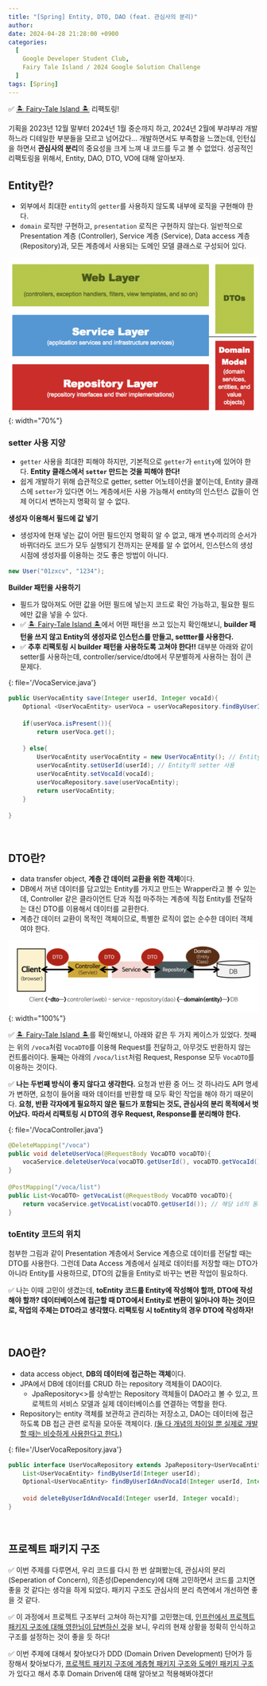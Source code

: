 ```yaml
---
title: "[Spring] Entity, DTO, DAO (feat. 관심사의 분리)"
author:
date: 2024-04-28 21:28:00 +0900
categories:
  [
    Google Developer Student Club,
    Fairy Tale Island / 2024 Google Solution Challenge
  ]
tags: [Spring]
---
```


✅ [🏝️ Fairy-Tale Island 🏝️](https://github.com/GDSC-CAU/FTIsland-BE) 리팩토링!

기획을 2023년 12월 말부터 2024년 1월 중순까지 하고, 2024년 2월에 부랴부랴 개발하느라 디테일한 부분들을 모르고 넘어갔다... 개발하면서도 부족함을 느꼈는데, 인턴십을 하면서 **관심사의 분리**의 중요성을 크게 느껴 내 코드를 두고 볼 수 없었다. 성공적인 리팩토링을 위해서, Entity, DAO, DTO, VO에 대해 알아보자.

## **Entity란?**

- 외부에서 최대한 `entity`의 `getter`를 사용하지 않도록 내부에 로직을 구현해야 한다.
- `domain` 로직만 구현하고, `presentation` 로직은 구현하지 않는다. 일반적으로 Presentation 계층 (Controller), Service 계층 (Service), Data access 계층 (Repository)과, 모든 계층에서 사용되는 도메인 모델 클래스로 구성되어 있다.

![Untitled](/assets/img/240428-1.png){: width="70%"}

### **setter 사용 지양**

- `getter` 사용을 최대한 피해야 하지만, 기본적으로 `getter`가 `entity`에 있어야 한다.
  **Entity 클래스에서 `setter` 만드는 것을 피해야 한다!**
- 쉽게 개발하기 위해 습관적으로 getter, setter 어노테이션을 붙이는데, Entity 클래스에 `setter`가 있다면 어느 계층에서든 사용 가능해서 entity의 인스턴스 값들이 언제 어디서 변하는지 명확히 알 수 없다.

**생성자 이용해서 필드에 값 넣기**

- 생성자에 현재 넣는 값이 어떤 필드인지 명확히 알 수 없고, 매개 변수끼리의 순서가 바뀌더라도 코드가 모두 실행되기 전까지는 문제를 알 수 없어서, 인스턴스의 생성 시점에 생성자를 이용하는 것도 좋은 방법이 아니다.

```java
new User("01zxcv", "1234");
```

**Builder 패턴을 사용하기**

- 필드가 많아져도 어떤 값을 어떤 필드에 넣는지 코드로 확인 가능하고, 필요한 필드에만 값을 넣을 수 있다.
- ✅ [🏝️ Fairy-Tale Island 🏝️](https://github.com/GDSC-CAU/FTIsland-BE)에서 어떤 패턴을 쓰고 있는지 확인해보니, **builder 패턴을 쓰지 않고 Entity의 생성자로 인스턴스를 만들고, settter를 사용한다.**
- ✅ **추후 리팩토링 시 builder 패턴을 사용하도록 고쳐야 한다!!** 대부분 아래와 같이 setter를 사용하는데, controller/service/dto에서 무분별하게 사용하는 점이 큰 문제다.

{: file='/VocaService.java'}

```java
public UserVocaEntity save(Integer userId, Integer vocaId){
    Optional <UserVocaEntity> userVoca = userVocaRepository.findByUserIdAndVocaId(userId, vocaId);

    if(userVoca.isPresent()){
        return userVoca.get();

    } else{
        UserVocaEntity userVocaEntity = new UserVocaEntity(); // Entity의 생성자
        userVocaEntity.setUserId(userId); // Entity의 setter 사용
        userVocaEntity.setVocaId(vocaId);
        userVocaRepository.save(userVocaEntity);
        return userVocaEntity;
    }

}
```

<br>

## **DTO란?**

- data transfer object, **계층 간 데이터 교환을 위한 객체**이다.
- DB에서 꺼낸 데이터를 담고있는 Entity를 가지고 만드는 Wrapper라고 볼 수 있는데, Controller 같은 클라이언트 단과 직접 마주하는 계층에 직접 Entity를 전달하는 대신 DTO를 이용해서 데이터를 교환한다.
- 계층간 데이터 교환이 목적인 객체이므로, 특별한 로직이 없는 순수한 데이터 객체여야 한다.

![Untitled](/assets/img/240428-2.png){: width="100%"}

✅ [🏝️ Fairy-Tale Island 🏝️](https://github.com/GDSC-CAU/FTIsland-BE)를 확인해보니, 아래와 같은 두 가지 케이스가 있었다. 첫째는 위의 `/voca`처럼 `VocaDTO`를 이용해 Request를 전달하고, 아무것도 반환하지 않는 컨트롤러이다. 둘째는 아래의 `/voca/list`처럼 Request, Response 모두 `VocaDTO`를 이용하는 것이다.

✅ **나는 두번째 방식이 좋지 않다고 생각한다.** 요청과 반환 중 어느 것 하나라도 API 명세가 변하면, 요청이 들어올 때와 데이터를 반환할 때 모두 확인 작업을 해야 하기 때문이다. **요청, 반환 각자에게 필요하지 않은 필드가 포함되는 것도, 관심사의 분리 목적에서 벗어났다.** **따라서 리팩토링 시 DTO의 경우 Request, Response를 분리해야 한다.**

{: file='/VocaController.java'}

```java
@DeleteMapping("/voca")
public void deleteUserVoca(@RequestBody VocaDTO vocaDTO){
    vocaService.deleteUserVoca(vocaDTO.getUserId(), vocaDTO.getVocaId());
}

@PostMapping("/voca/list")
public List<VocaDTO> getVocaList(@RequestBody VocaDTO vocaDTO){
    return vocaService.getVocaList(vocaDTO.getUserId()); // 해당 id의 동화 내용 list
}
```

### **toEntity 코드의 위치**

첨부한 그림과 같이 Presentation 계층에서 Service 계층으로 데이터를 전달할 때는 DTO를 사용한다. 그런데 Data Access 계층에서 실제로 데이터를 저장할 때는 DTO가 아니라 Entity를 사용하므로, DTO의 값들을 Entity로 바꾸는 변환 작업이 필요하다.

✅ 나는 이때 고민이 생겼는데, **toEntity 코드를 Entity에 작성해야 할까, DTO에 작성해야 할까? 데이터베이스에 접근할 때 DTO에서 Entity로 변환이 일어나야 하는 것이므로, 작업의 주체는 DTO라고 생각했다. 리팩토링 시 toEntity의 경우 DTO에 작성하자!**

<br>

## **DAO란?**

- data access object, **DB의 데이터에 접근하는 객체**이다.
- JPA에서 DB에 데이터를 CRUD 하는 repository 객체들이 DAO이다.
  - JpaRepository<>를 상속받는 Repository 객체들이 DAO라고 볼 수 있고, 프로젝트의 서비스 모델과 실제 데이터베이스를 연결하는 역할을 한다.
- Repository는 entity 객체를 보관하고 관리하는 저장소고, DAO는 데이터에 접근하도록 DB 접근 관련 로직을 모아둔 객체이다. [(둘 다 개념의 차이일 뿐 실제로 개발할 때는 비슷하게 사용한다고 한다.)](https://www.inflearn.com/questions/111159/domain%EA%B3%BC-repository-%EC%A7%88%EB%AC%B8)

{: file='/UserVocaRepository.java'}

```java
public interface UserVocaRepository extends JpaRepository<UserVocaEntity, Integer> {
    List<UserVocaEntity> findByUserId(Integer userId);
    Optional<UserVocaEntity> findByUserIdAndVocaId(Integer userId, Integer vocaId);

    void deleteByUserIdAndVocaId(Integer userId, Integer vocaId);
}
```

<br>

## **프로젝트 패키지 구조**

✅ 이번 주제를 다루면서, 우리 코드를 다시 한 번 살펴봤는데, 관심사의 분리(Seperation of Concern), 의존성(Dependency)에 대해 고민하면서 코드를 고치면 좋을 것 같다는 생각을 하게 되었다. 패키지 구조도 관심사의 분리 측면에서 개선하면 좋을 것 같다.

✅ 이 과정에서 프로젝트 구조부터 고쳐야 하는지?를 고민했는데, [인프런에서 프로젝트 패키지 구조에 대해 영한님이 답변하신 것](https://www.inflearn.com/questions/16046/%ED%94%84%EB%A1%9C%EC%A0%9D%ED%8A%B8-%ED%8F%B4%EB%8D%94-%EA%B5%AC%EC%A1%B0%EC%99%80-%EA%B0%95%EC%9D%98-%EC%9D%BC%EC%A0%95%EC%97%90-%EA%B4%80%ED%95%98%EC%97%AC-%EC%A7%88%EB%AC%B8%EC%9D%B4-%EC%9E%88%EC%8A%B5%EB%8B%88%EB%8B%A4)을 보니, 우리의 현재 상황을 정확히 인식하고 구조를 설정하는 것이 좋을 듯 하다!

✅ 이번 주제에 대해서 찾아보다가 DDD (Domain Driven Development) 단어가 등장해서 찾아보다가, [프로젝트 패키지 구조에 계층형 패키지 구조와 도메인 패키지 구조](https://velog.io/@ogu1208/Spring-%ED%8C%A8%ED%82%A4%EC%A7%80-%EA%B5%AC%EC%A1%B0)가 있다고 해서 추후 Domain Driven에 대해 알아보고 적용해봐야겠다!

<br>

<script src="https://utteranc.es/client.js"
        repo="RumosZin/rumoszin.github.io"
        issue-term="pathname"
        theme="github-light"
        crossorigin="anonymous"
        async>
</script>
